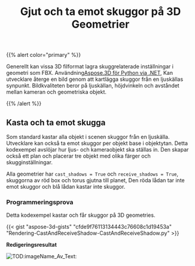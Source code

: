 ﻿---
title: Gjut och ta emot skuggor på 3D Geometrier
type: docs
weight: 10
url: /sv/python-net/cast-and-receive-shadows-on-3d-geometries/
description: Generellt kan vissa 3D filformat lagra skuggrelaterade inställningar i geometri som FBX. Med Aspose.3D för Python via .NET, Utvecklare kan återge en bild genom att kartlägga skuggor från en ljuskällas synvinkel. Bildkvaliteten beror på ljuskällan, höjdvinkeln och avståndet mellan kameran och geometriska objekt.
---
{{% alert color="primary" %}}

Generellt kan vissa 3D filformat lagra skuggrelaterade inställningar i geometri som FBX. Användning[Aspose.3D för Python via .NET](https://products.aspose.com/3d/python-net/), Kan utvecklare återge en bild genom att kartlägga skuggor från en ljuskällas synpunkt. Bildkvaliteten beror på ljuskällan, höjdvinkeln och avståndet mellan kameran och geometriska objekt.

{{% /alert %}}
## **Kasta och ta emot skugga**
Som standard kastar alla objekt i scenen skuggor från en ljuskälla. Utvecklare kan också ta emot skuggor per objekt base i objektytan. Detta kodexempel avslöjar hur ljus- och kameraobjekt ska ställas in. Den skapar också ett plan och placerar tre objekt med olika färger och skugginställningar.

Alla geometrier har `cast_shadows = True` och `receive_shadows = True`, skuggorna av röd box och torus gjutna till planet, Den röda lådan tar inte emot skuggor och blå lådan kastar inte skuggor.
### **Programmeringsprova**
Detta kodexempel kastar och får skuggor på 3D geometries.

{{< gist "aspose-3d-gists" "cfde9f76113134443c76608c1d19453a" "Rendering-CastAndReceiveShadow-CastAndReceiveShadow.py" >}}


**Redigeringsresultat**

![TOD:imageName_Av_Text:](cast-and-receive-shadows-on-3d-geometries_1.png)
